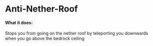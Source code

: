 # Anti-Nether-Roof
#### What it does:
Stops you from going on the nether roof by teleporting you downwards when you go above the bedrock ceiling 
